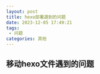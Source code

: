 ```yaml
---
layout: post
title: hexo部署遇到的问题
date: 2023-12-05 17:49:21
tags:
 - 问题
categories: 其他 
---
```

## 移动hexo文件遇到的问题